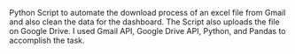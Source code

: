 Python Script to automate the download process of an excel file from Gmail 
and also clean the data for the dashboard. The Script also uploads the file on Google Drive.
I used Gmail API, Google Drive API, Python, and Pandas to accomplish the task.
